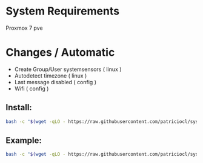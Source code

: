 
# System Requirements


Proxmox 7 pve

# Changes / Automatic

- Create Group/User systemsensors ( linux )
- Autodetect timezone ( linux )
- Last message disabled ( config )
- Wifi ( config )

## Install:


```bash
bash -c "$(wget -qLO - https://raw.githubusercontent.com/patriciocl/system_sensors/master/contrib/proxmox/install_proxmox.sh USERMQTT PASSMQTT HOSTMQTT)"
```

## Example:
```bash
bash -c "$(wget -qLO - https://raw.githubusercontent.com/patriciocl/system_sensors/master/contrib/proxmox/install_proxmox.sh patriciomqtt Superpass 192.168.97.21)"
```
